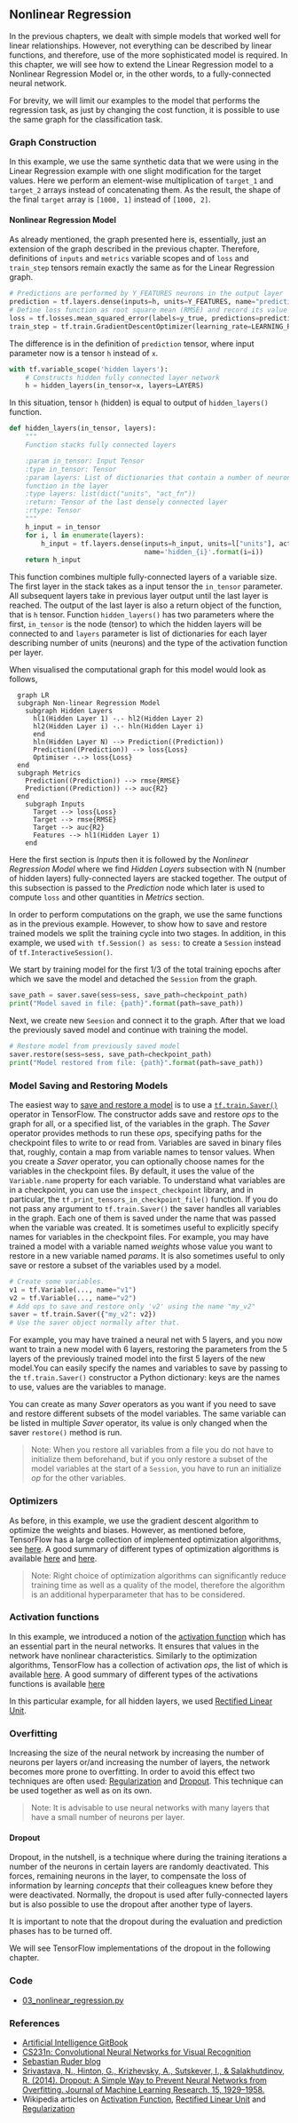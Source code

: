 ## Nonlinear Regression
In the previous chapters, we dealt with simple models that worked well for linear relationships. However, not everything can be described by linear functions, and therefore, use of the more sophisticated model is required. In this chapter, we will see how to extend the Linear Regression model to a Nonlinear Regression Model or, in the other words, to a fully-connected neural network.

For brevity, we will limit our examples to the model that performs the regression task, as just by changing the cost function, it is possible to use the same graph for the classification task.

### Graph Construction
In this example, we use the same synthetic data that we were using in the Linear Regression example with one slight modification for the target values. Here we perform an element-wise multiplication of `target_1` and `target_2` arrays instead of concatenating them. As the result, the shape of the final `target` array is `[1000, 1]` instead of `[1000, 2]`.

#### Nonlinear Regression Model
As already mentioned, the graph presented here is, essentially, just an extension of the graph described in the previous chapter. Therefore, definitions of `inputs` and `metrics` variable scopes and of `loss` and `train_step` tensors remain exactly the same as for the Linear Regression graph.
```python
# Predictions are performed by Y_FEATURES neurons in the output layer
prediction = tf.layers.dense(inputs=h, units=Y_FEATURES, name="prediction")
# Define loss function as root square mean (RMSE) and record its value
loss = tf.losses.mean_squared_error(labels=y_true, predictions=prediction)
train_step = tf.train.GradientDescentOptimizer(learning_rate=LEARNING_RATE).minimize(loss=loss)
```
The difference is in the definition of `prediction` tensor, where input parameter now is a tensor `h` instead of `x`.
```python
with tf.variable_scope('hidden layers'):
    # Constructs hidden fully connected layer network
    h = hidden_layers(in_tensor=x, layers=LAYERS)
```
In this situation, tensor `h` (hidden) is equal to output of `hidden_layers()` function.
```python
def hidden_layers(in_tensor, layers):
    """
    Function stacks fully connected layers

    :param in_tensor: Input Tensor
    :type in_tensor: Tensor
    :param layers: List of dictionaries that contain a number of neurons for the particular layer ad the activation
    function in the layer
    :type layers: list(dict("units", "act_fn"))
    :return: Tensor of the last densely connected layer
    :rtype: Tensor
    """
    h_input = in_tensor
    for i, l in enumerate(layers):
        h_input = tf.layers.dense(inputs=h_input, units=l["units"], activation=l["act_fn"],
                                  name='hidden_{i}'.format(i=i))
    return h_input
```
This function combines multiple fully-connected layers of a variable size. The first layer in the stack takes as a input tensor the `in_tensor` parameter. All subsequent layers take in previous layer output until the last layer is reached. The output of the last layer is also a return object of the function, that is `h` tensor. Function `hidden_layers()` has two parameters where the first, `in_tensor` is the node (tensor) to which the hidden layers will be connected to and `layers` parameter is list of dictionaries for each layer describing number of units (neurons) and the type of the activation function per layer.

When visualised the computational graph for this model would look as follows,
```mermaid
  graph LR
  subgraph Non-linear Regression Model
    subgraph Hidden Layers
      hl1(Hidden Layer 1) -.- hl2(Hidden Layer 2)
      hl2(Hidden Layer i) -.- hln(Hidden Layer i)
      end
      hln(Hidden Layer N) --> Prediction((Prediction))
      Prediction((Prediction)) --> loss{Loss}
      Optimiser -.-> loss{Loss}
  end
  subgraph Metrics
    Prediction((Prediction)) --> rmse{RMSE}
    Prediction((Prediction)) --> auc{R2}
  end
    subgraph Inputs
      Target --> loss{Loss}
      Target --> rmse{RMSE}
      Target --> auc{R2}
      Features --> hl1(Hidden Layer 1)
    end
```
Here the first section is *Inputs* then it is followed by the *Nonlinear Regression Model* where we find *Hidden Layers* subsection with N (number of hidden layers) fully-connected layers are stacked together. The output of this subsection is passed to the *Prediction* node which later is used to compute `loss` and other quantities in *Metrics* section.

In order to perform computations on the graph, we use the same functions as in the previous example. However, to show how to save and restore trained models we split the training cycle into two stages. In addition, in this example, we used `with tf.Session() as sess:` to create a `Session` instead of `tf.InteractiveSession()`.

We start by training model for the first 1/3 of the total training epochs after which we save the model and detached the `Session` from the graph.
```python
save_path = saver.save(sess=sess, save_path=checkpoint_path)
print("Model saved in file: {path}".format(path=save_path))
```
Next, we create new `Seesion` and connect it to the graph. After that we load the previously saved model and continue with training the model.
```python
# Restore model from previously saved model
saver.restore(sess=sess, save_path=checkpoint_path)
print("Model restored from file: {path}".format(path=save_path))
```

### Model Saving and Restoring  Models
The easiest way to [save and restore a model](https://www.tensorflow.org/versions/master/programmers_guide/saved_model) is to use a [`tf.train.Saver()`](https://www.tensorflow.org/api_docs/python/tf/train/Saver) operator in TensorFlow. The constructor adds save and restore *ops* to the graph for all, or a specified list, of the variables in the graph. The *Saver* operator provides methods to run these *ops*, specifying paths for the checkpoint files to write to or read from. Variables are saved in binary files that, roughly, contain a map from variable names to tensor values. When you create a *Saver* operator, you can optionally choose names for the variables in the checkpoint files. By default, it uses the value of the `Variable.name` property for each variable. To understand what variables are in a checkpoint, you can use the `inspect_checkpoint` library, and in particular, the `tf.print_tensors_in_checkpoint_file()` function. If you do not pass any argument to `tf.train.Saver()` the saver handles all variables in the graph. Each one of them is saved under the name that was passed when the variable was created. It is sometimes useful to explicitly specify names for variables in the checkpoint files. For example, you may have trained a model with a variable named *weights* whose value you want to restore in a new variable named *params*. It is also sometimes useful to only save or restore a subset of the variables used by a model.
```python
# Create some variables.
v1 = tf.Variable(..., name="v1")
v2 = tf.Variable(..., name="v2")
# Add ops to save and restore only 'v2' using the name "my_v2"
saver = tf.train.Saver({"my_v2": v2})
# Use the saver object normally after that.
```
For example, you may have trained a neural net with 5 layers, and you now want to train a new model with 6 layers, restoring the parameters from the 5 layers of the previously trained model into the first 5 layers of the new model.You can easily specify the names and variables to save by passing to the `tf.train.Saver()` constructor a Python dictionary: keys are the names to use, values are the variables to manage.

You can create as many *Saver* operators as you want if you need to save and restore different subsets of the model variables. The same variable can be listed in multiple *Saver* operator, its value is only changed when the saver `restore()` method is run.

> Note: When you restore all variables from a file you do not have to initialize them beforehand, but if you only restore a subset of the model variables at the start of a `Session`, you have to run an initialize *op* for the other variables.

### Optimizers
As before, in this example, we use the gradient descent algorithm to optimize the weights and biases. However, as mentioned before, TensorFlow has a large collection of implemented optimization algorithms, see [here](https://www.tensorflow.org/api_guides/python/train). A good summary of different types of optimization algorithms is available [here](http://ruder.io/optimizing-gradient-descent/) and [here](https://leonardoaraujosantos.gitbooks.io/artificial-inteligence/content/model_optimization.html).
> Note: Right choice of optimization algorithms can significantly reduce training time as well as a quality of the model, therefore the algorithm is an additional hyperparameter that has to be considered.

### Activation functions
In this example, we introduced a notion of the [activation function](https://en.wikipedia.org/wiki/Activation_function) which has an essential part in the neural networks. It ensures that values in the network have nonlinear characteristics. Similarly to the optimization algorithms, TensorFlow has a collection of activation *ops*, the list of which is available [here](https://www.tensorflow.org/api_guides/python/nn). A good summary of different types of the activations functions is available [here](http://cs231n.github.io/neural-networks-1/)

In this particular example, for all hidden layers, we used [Rectified Linear Unit](https://en.wikipedia.org/wiki/Rectifier_(neural_networks)).

### Overfitting
Increasing the size of the neural network by increasing the number of neurons per layers or/and increasing the number of layers, the network becomes more prone to overfitting. In order to avoid this effect two techniques are often used: [Regularization](https://en.wikipedia.org/wiki/Regularization_(mathematics)) and [Dropout](https://www.cs.toronto.edu/~hinton/absps/JMLRdropout.pdf). This technique can be used together as well as on its own.

> Note: It is advisable to use neural networks with many layers that have a small number of neurons per layer.

#### Dropout
Dropout, in the nutshell, is a technique where during the training iterations a number of the neurons in certain layers are randomly deactivated. This forces, remaining neurons in the layer, to compensate the loss of information by learning *concepts* that their colleagues knew before they were deactivated. Normally, the dropout is used after fully-connected layers but is also possible to use the dropout after another type of layers.

It is important to note that the dropout during the evaluation and prediction phases has to be turned off.

We will see TensorFlow implementations of the dropout in the following chapter. 

### Code
+ [03_nonlinear_regression.py](scripts/03_nonlinear_regression.py)

### References
+ [Artificial Intelligence GitBook](https://www.gitbook.com/book/leonardoaraujosantos/artificial-inteligence/details)
+ [CS231n: Convolutional Neural Networks for Visual Recognition](http://cs231n.github.io/)
+ [Sebastian Ruder blog](http://ruder.io/#open)
+ [Srivastava, N., Hinton, G., Krizhevsky, A., Sutskever, I., & Salakhutdinov, R. (2014). Dropout: A Simple Way to Prevent Neural Networks from Overfitting. Journal of Machine Learning Research, 15, 1929–1958.](https://www.cs.toronto.edu/~hinton/absps/JMLRdropout.pdf)
+ Wikipedia articles on [Activation Function](https://en.wikipedia.org/wiki/Activation_function), [Rectified Linear Unit](https://en.wikipedia.org/wiki/Rectifier_(neural_networks)) and [Regularization](https://en.wikipedia.org/wiki/Regularization_(mathematics))

